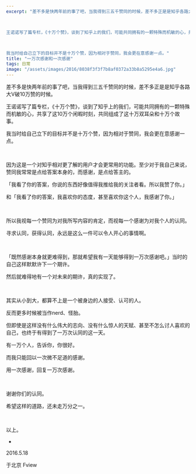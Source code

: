 ```yaml
---
excerpt: "差不多是快两年前的事了吧，当我得到三五千赞同的时候，差不多正是是知乎各路大V破10万赞的时候。



王诺诺写了篇专栏，《十万个赞》，谈到了知乎上的我们，可能共同拥有的一颗特殊而机敏的心，共享了这10万个闲暇时刻，共同组成了这十万双耳朵和十万个故事。



我当时给自己立下的目标并不是十万个赞，因为相对于赞同，我会更在意感谢一点。"
title: "一万次感谢和一次感谢"
tags: 日常
image: "/assets/images/2016/8038f3f3f7b8af0372a33b8a5295e4a6.jpg"
---
```


差不多是快两年前的事了吧，当我得到三五千赞同的时候，差不多正是是知乎各路大V破10万赞的时候。

王诺诺写了篇专栏，《十万个赞》，谈到了知乎上的我们，可能共同拥有的一颗特殊而机敏的心，共享了这10万个闲暇时刻，共同组成了这十万双耳朵和十万个故事。

我当时给自己立下的目标并不是十万个赞，因为相对于赞同，我会更在意感谢一点。

<br>

因为这是一个对知乎相对更了解的用户才会更常用的功能。至少对于我自己来说，赞同我常常是点给答案本身的，而感谢，是点给答主的。

「我看了你的答案，你说的东西好像值得我推给我的关注者看。所以我赞了你。」

和「我看了你的答案，我喜欢你的态度，甚至喜欢你这个人，我感谢了你。」

<br>

所以我视每一个赞同为对我所写内容的肯定，而视每一个感谢为对我个人的认同。

寻求认同，获得认同，永远是这么一件可以令人开心的事情啊。

<br>

「既然感谢本身就更难得到，那就希望我有一天能够得到一万次感谢吧。」当时的自己这样默默许下一个期许。

然后就难得地有一个对未来的期许，真的实现了。

<br>

其实从小到大，都算不上是一个被身边的人接受、认可的人。

反而更多时候被当作nerd、怪胎。

但即使是这样没有什么伟大的志向、没有什么惊人的天赋、甚至不怎么讨人喜欢的自己，也终于有得到了一万次认同的这一天。

有一万个人，告诉你，你很好。

而我只能回以一次微不足道的感谢。

用一次感谢，回复一万次感谢。

<br>

谢谢你们的认同。

希望这样的道路，还未走万分之一。

<br>

以上。

-

2016.5.18

于北京 Fview

